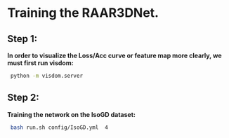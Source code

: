 # Training the RAAR3DNet.

## Step 1:
**In order to visualize the Loss/Acc curve or feature map more clearly, we must first run visdom:**
```bash
 python -m visdom.server
```
## Step 2:
**Training the network on the IsoGD dataset:**
```bash
 bash run.sh config/IsoGD.yml  4
```
